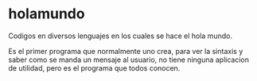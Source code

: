 holamundo
=========

Codigos en diversos lenguajes en los cuales se hace el hola mundo.

Es el primer programa que normalmente uno crea, para ver la sintaxis y saber como se manda un mensaje al usuario,
no tiene ninguna aplicacion de utilidad, pero es el programa que todos conocen.
